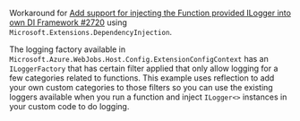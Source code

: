 Workaround for [Add support for injecting the Function provided ILogger into own DI Framework #2720](https://github.com/Azure/azure-functions-host/issues/2720#issuecomment-395816194) using `Microsoft.Extensions.DependencyInjection`.

The logging factory available in `Microsoft.Azure.WebJobs.Host.Config.ExtensionConfigContext` has an `ILoggerFactory` that has certain filter applied that only allow logging for a few categories related to functions. This example uses reflection to add your own custom categories to those filters so you can use the existing loggers available when you run a function and inject `ILogger<>` instances in your custom code to do logging.